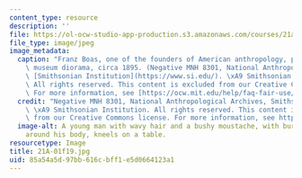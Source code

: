 ```yaml
---
content_type: resource
description: ''
file: https://ol-ocw-studio-app-production.s3.amazonaws.com/courses/21a-01-how-culture-works-fall-2019/85a54a5d97bb616cbff1e5d0664123a1_21A-01f19.jpg
file_type: image/jpeg
image_metadata:
  caption: "Franz Boas, one of the founders of American anthropology, posing for a\
    \ museum diorama, circa 1895. (Negative MNH 8301, National Anthropological Archives,\
    \ [Smithsonian Institution](https://www.si.edu/). \xA9 Smithsonian Institution.\
    \ All rights reserved. This content is excluded from our Creative Commons license.\
    \ For more information, see [https://ocw.mit.edu/help/faq-fair-use/](/help/faq-fair-use/).)"
  credit: "Negative MNH 8301, National Anthropological Archives, Smithsonian Institution.\
    \ \xA9 Smithsonian Institution. All rights reserved. This content is excluded\
    \ from our Creative Commons license. For more information, see https://ocw.mit.edu/help/faq-fair-use/."
  image-alt: A young man with wavy hair and a bushy moustache, with burlap draped
    around his body, kneels on a table.
resourcetype: Image
title: 21A-01f19.jpg
uid: 85a54a5d-97bb-616c-bff1-e5d0664123a1
---
```

